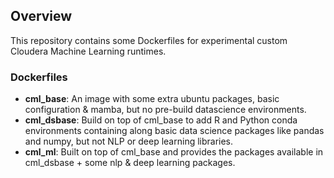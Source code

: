 ## Overview
This repository contains some Dockerfiles for experimental custom Cloudera Machine Learning runtimes.

### Dockerfiles
   - **cml_base**: An image with some extra ubuntu packages, basic configuration & mamba, but no pre-build datascience environments.
   - **cml_dsbase**: Build on top of cml_base to add R and Python conda environments containing along basic data science packages like pandas and numpy, but not NLP or deep learning libraries.
   - **cml_ml**: Built on top of cml_base and provides the packages available in cml_dsbase + some nlp & deep learning packages.






